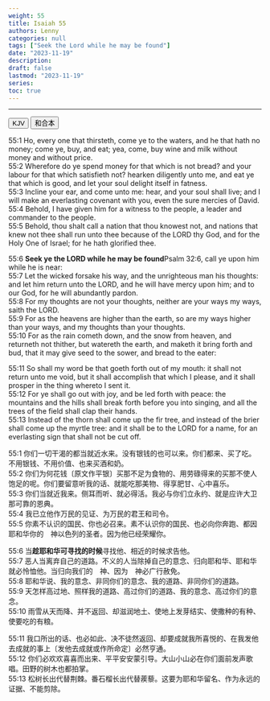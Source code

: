 ```yaml
---
weight: 55
title: Isaiah 55
authors: Lenny
categories: null
tags: ["Seek the Lord while he may be found"]
date: "2023-11-19"
description: 
draft: false
lastmod: "2023-11-19"
series:
toc: true
---
```



<!--more-->
---

<!-- Tab links -->

<div class="tab">
  <button class="tablinks active" onclick="tablabel(event, 'english')">KJV</button>
  <button class="tablinks" onclick="tablabel(event, 'chinese')">和合本</button>

</div>

<!-- Tab content -->
<div id="english" class="tabcontent" style="display:block">

55:1 Ho, every one that thirsteth, come ye to the waters, and he that hath no money; come ye, buy, and eat; yea, come, buy wine and milk without money and without price.  
55:2 Wherefore do ye spend money for that which is not bread? and your labour for that which satisfieth not? hearken diligently unto me, and eat ye that which is good, and let your soul delight itself in fatness.  
55:3 Incline your ear, and come unto me: hear, and your soul shall live; and I will make an everlasting covenant with you, even the sure mercies of David.  
55:4 Behold, I have given him for a witness to the people, a leader and commander to the people.  
55:5 Behold, thou shalt call a nation that thou knowest not, and nations that knew not thee shall run unto thee because of the LORD thy God, and for the Holy One of Israel; for he hath glorified thee.  

55:6 <b>Seek ye the LORD while he may be found</b><label for="found" class="margin-toggle sidenote-number"></label><span class="sidenote">Psalm 32:6</span>, call ye upon him while he is near:  
55:7 Let the wicked forsake his way, and the unrighteous man his thoughts: and let him return unto the LORD, and he will have mercy upon him; and to our God, for he will abundantly pardon.  
55:8 For my thoughts are not your thoughts, neither are your ways my ways, saith the LORD.  
55:9 For as the heavens are higher than the earth, so are my ways higher than your ways, and my thoughts than your thoughts.  
55:10 For as the rain cometh down, and the snow from heaven, and returneth not thither, but watereth the earth, and maketh it bring forth and bud, that it may give seed to the sower, and bread to the eater:  

55:11 So shall my word be that goeth forth out of my mouth: it shall not return unto me void, but it shall accomplish that which I please, and it shall prosper in the thing whereto I sent it.  
55:12 For ye shall go out with joy, and be led forth with peace: the mountains and the hills shall break forth before you into singing, and all the trees of the field shall clap their hands.  
55:13 Instead of the thorn shall come up the fir tree, and instead of the brier shall come up the myrtle tree: and it shall be to the LORD for a name, for an everlasting sign that shall not be cut off.  
</div>

<div id="chinese" class="tabcontent">

55:1 你们一切干渴的都当就近水来。没有银钱的也可以来。你们都来、买了吃。不用银钱、不用价值、也来买酒和奶。  
55:2 你们为何花钱〔原文作平银〕买那不足为食物的、用劳碌得来的买那不使人饱足的呢。你们要留意听我的话、就能吃那美物、得享肥甘、心中喜乐。  
55:3 你们当就近我来。侧耳而听、就必得活。我必与你们立永约、就是应许大卫那可靠的恩典。  
55:4 我已立他作万民的见证、为万民的君王和司令。  
55:5 你素不认识的国民、你也必召来。素不认识你的国民、也必向你奔跑、都因耶和华你的　神以色列的圣者。因为他已经荣耀你。  

55:6 当<b>趁耶和华可寻找的时候</b>寻找他、相近的时候求告他。  
55:7 恶人当离弃自己的道路。不义的人当除掉自己的意念、归向耶和华、耶和华就必怜恤他。当归向我们的　神、因为　神必广行赦免。  
55:8 耶和华说、我的意念、非同你们的意念、我的道路、非同你们的道路。  
55:9 天怎样高过地、照样我的道路、高过你们的道路、我的意念、高过你们的意念。  
55:10 雨雪从天而降、并不返回、却滋润地土、使地上发芽结实、使撒种的有种、使要吃的有粮。  

55:11 我口所出的话、也必如此、决不徒然返回、却要成就我所喜悦的、在我发他去成就的事上〔发他去成就或作所命定〕必然亨通。  
55:12 你们必欢欢喜喜而出来、平平安安蒙引导。大山小山必在你们面前发声歌唱。田野的树木也都拍掌。  
55:13 松树长出代替荆棘。番石榴长出代替蒺藜。这要为耶和华留名、作为永远的证据、不能剪除。
</div>

